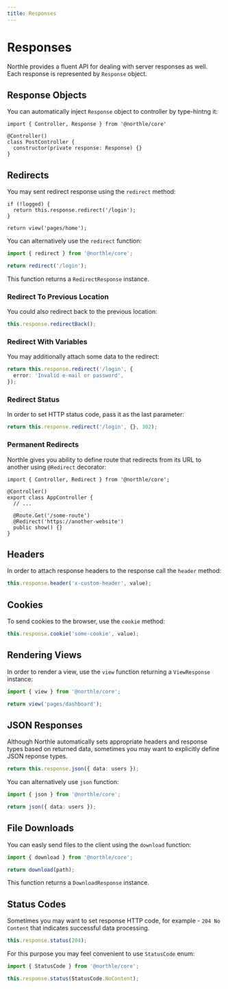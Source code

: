 ```yaml
---
title: Responses
---
```


# Responses

Northle provides a fluent API for dealing with server responses as well. Each response is represented by `Response` object.

## Response Objects

You can automatically inject `Response` object to controller by type-hintng it:

```ts{1,5}
import { Controller, Response } from '@northle/core'

@Controller()
class PostController {
  constructor(private response: Response) {}
}
```

## Redirects

You may sent redirect response using the `redirect` method:

```ts{6}
if (!logged) {
  return this.response.redirect('/login');
}

return view('pages/home');
```

You can alternatively use the `redirect` function:

```ts
import { redirect } from '@northle/core';

return redirect('/login');
```

This function returns a `RedirectResponse` instance.

### Redirect To Previous Location

You could also redirect back to the previous location:

```ts
this.response.redirectBack();
```

### Redirect With Variables

You may additionally attach some data to the redirect:

```ts
return this.response.redirect('/login', {
  error: 'Invalid e-mail or password',
});
```

### Redirect Status

In order to set HTTP status code, pass it as the last parameter:

```ts
return this.response.redirect('/login', {}, 302);
```

### Permanent Redirects

Northle gives you ability to define route that redirects from its URL to another using `@Redirect` decorator:

```ts{1,8}
import { Controller, Redirect } from '@northle/core';

@Controller()
export class AppController {
  // ...

  @Route.Get('/some-route')
  @Redirect('https://another-website')
  public show() {}
}
```

## Headers

In order to attach response headers to the response call the `header` method:

```ts
this.response.header('x-custom-header', value);
```

## Cookies

To send cookies to the browser, use the `cookie` method:

```ts
this.response.cookie('some-cookie', value);
```

## Rendering Views

In order to render a view, use the `view` function returning a `ViewResponse` instance:

```ts
import { view } from '@northle/core';

return view('pages/dashboard');
```

## JSON Responses

Although Northle automatically sets appropriate headers and response types based on returned data, sometimes you may want to explicitly define JSON reponse types.

```ts
return this.response.json({ data: users });
```

You can alternatively use `json` function:

```ts
import { json } from '@northle/core';

return json({ data: users });
```

## File Downloads

You can easly send files to the client using the `download` function:

```ts
import { download } from '@northle/core';

return download(path);
```

This function returns a `DownloadResponse` instance.

## Status Codes

Sometimes you may want to set response HTTP code, for example - `204 No Content` that indicates successful data processing.

```ts
this.response.status(204);
```

For this purpose you may feel convenient to use `StatusCode` enum:

```ts
import { StatusCode } from '@northle/core';

this.response.status(StatusCode.NoContent);
```
